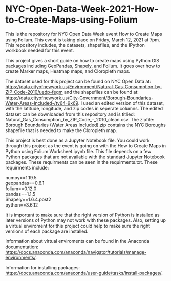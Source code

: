 # NYC-Open-Data-Week-2021-How-to-Create-Maps-using-Folium

This is the repository for NYC Open Data Week event How to Create Maps using Folium. This event is taking place on Friday, March 12, 2021 at 7pm. This repository includes, the datasets, shapefiles, and the IPython workbook needed for this event. 

This project gives a short guide on how to create maps using Python GIS packages including GeoPandas, Shapely, and Folium. It goes over how to create Marker maps, Heatmap maps, and Cloropleth maps. 

The dataset used for this project can be found on NYC Open Data at: https://data.cityofnewyork.us/Environment/Natural-Gas-Consumption-by-ZIP-Code-2010/uedp-fegm and the shapefiles can be found at: https://data.cityofnewyork.us/City-Government/Borough-Boundaries-Water-Areas-Included-/tv64-9x69. I used an edited version of this dataset, with the latitude, longitude, and zip codes in seperate columns. The edited dataset can be downloaded from this repository and is titlied: Natural_Gas_Consumption_by_ZIP_Code_-_2010_clean.csv. The zipfile: Borough Boundaries (Water Areas Included).zip contains the NYC Boroughs shapefile that is needed to make the Cloropleth map. 

This project is best done as a Jupyter Notebook file. You could work through this project as the event is going on with the How to Create Maps in Python using Folium Worksheet.ipynb file. This file depends on a few Python packages that are not available with the standard Jupyter Notebook packages. These requirments can be seen in the requirments.txt. These requirments include:

numpy==1.19.5<br/>
geopandas==0.6.1<br/>
folium==0.12.0<br/>
pandas==1.1.5<br/>
Shapely==1.6.4.post2<br/>
python==3.6.12

It is important to make sure that the right version of Python is installed as later versions of Python may not work with these packages. Also, setting up a virtual enviroment for this project could help to make sure the right versions of each package are installed. 

Information about virtual enviroments can be found in the Anaconda documentation: https://docs.anaconda.com/anaconda/navigator/tutorials/manage-environments/. 

Information for installing packages: https://docs.anaconda.com/anaconda/user-guide/tasks/install-packages/.









